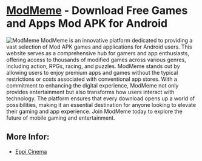 # [ModMeme](https://modmeme.com/) - Download Free Games and Apps Mod APK for Android
![ModMeme](https://github.com/user-attachments/assets/ddc1a156-3b1d-4792-b051-8703c3217ccf)
ModMeme is an innovative platform dedicated to providing a vast selection of Mod APK games and applications for Android users. This website serves as a comprehensive hub for gamers and app enthusiasts, offering access to thousands of modified games across various genres, including action, RPGs, racing, and puzzles. ModMeme stands out by allowing users to enjoy premium apps and games without the typical restrictions or costs associated with conventional app stores.
With a commitment to enhancing the digital experience, ModMeme not only provides entertainment but also transforms how users interact with technology. The platform ensures that every download opens up a world of possibilities, making it an essential destination for anyone looking to elevate their gaming and app experience. Join ModMeme today to explore the future of mobile gaming and entertainment.
## More Infor:
- [Eppi Cinema](https://github.com/Eppi-Cinema)
